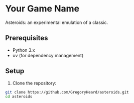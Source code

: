 # Your Game Name

Asteroids: an experimental emulation of a classic.

## Prerequisites

- Python 3.x
- uv (for dependency management)

## Setup

1. Clone the repository:
```bash
git clone https://github.com/GregoryHeard/asteroids.git
cd asteroids